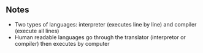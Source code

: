 ## Notes
- Two types of languages: interpreter (executes line by line) and compiler (execute all lines)
- Human readable languages go through the translator (interpretor or compiler) then executes by computer